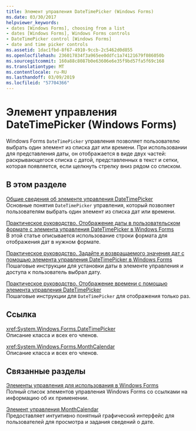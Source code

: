 ```yaml
---
title: Элемент управления DateTimePicker (Windows Forms)
ms.date: 03/30/2017
helpviewer_keywords:
- dates [Windows Forms], choosing from a list
- dates [Windows Forms], Windows Forms controls
- DateTimePicker control [Windows Forms]
- date and time picker controls
ms.assetid: 1dac1fbd-8f67-4910-9ccb-2c5462d0d855
ms.openlocfilehash: 236017834f3a965ee0ddfc1a74121679f086050b
ms.sourcegitcommit: 160a88c8087b0e63606e6e35f9bd57fa5f69c168
ms.translationtype: MT
ms.contentlocale: ru-RU
ms.lasthandoff: 03/09/2019
ms.locfileid: "57704366"
---
```

# <a name="datetimepicker-control-windows-forms"></a>Элемент управления DateTimePicker (Windows Forms)
Windows Forms `DateTimePicker` управления позволяет пользователю выбрать один элемент из списка дат или времени. При использовании для представления даты, он отображается в виде двух частей: раскрывающегося списка с датой, представленных в текст и сетки, которая появляется, если щелкнуть стрелку вниз рядом со списком.  
  
## <a name="in-this-section"></a>В этом разделе  
 [Общие сведения об элементе управления DateTimePicker](datetimepicker-control-overview-windows-forms.md)  
 Основные понятия `DateTimePicker` управления, который позволяет пользователям выбрать один элемент из списка дат или времени.  
  
 [Практическое руководство. Отображение даты в пользовательском формате с элемента управления DateTimePicker в Windows Forms](display-a-date-in-a-custom-format-with-wf-datetimepicker-control.md)  
 В этой статье описывается использование строки формата для отображения дат в нужном формате.  
  
 [Практическое руководство. Задайте и возвращаемого значения дат с помощью элемента управления DateTimePicker в Windows Forms](how-to-set-and-return-dates-with-the-windows-forms-datetimepicker-control.md)  
 Пошаговые инструкции для установки даты в элементе управления и доступа к пользователь выбрал дату.  
  
 [Практическое руководство. Отображение времени с помощью элемента управления DateTimePicker](how-to-display-time-with-the-datetimepicker-control.md)  
 Пошаговые инструкции для `DateTimePicker` для отображения только раз.  
  
## <a name="reference"></a>Ссылка  
 <xref:System.Windows.Forms.DateTimePicker>  
 Описание класса и всех его членов.  
  
 <xref:System.Windows.Forms.MonthCalendar>  
 Описание класса и всех его членов.  
  
## <a name="related-sections"></a>Связанные разделы  
 [Элементы управления для использования в Windows Forms](controls-to-use-on-windows-forms.md)  
 Полный список элементов управления Windows Forms со ссылками на информацию об их применении.  
  
 [Элемент управления MonthCalendar](monthcalendar-control-windows-forms.md)  
 Предоставляет интуитивно понятный графический интерфейс для пользователей для просмотра и задания сведений о дате.
